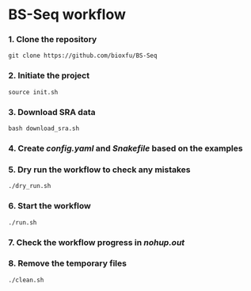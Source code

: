 # BS-Seq workflow

### 1. Clone the repository
```
git clone https://github.com/bioxfu/BS-Seq
```

### 2. Initiate the project
```
source init.sh
```

### 3. Download SRA data
```
bash download_sra.sh
```

### 4. Create *config.yaml* and *Snakefile* based on the examples

### 5. Dry run the workflow to check any mistakes
```
./dry_run.sh
```

### 6. Start the workflow
```
./run.sh
```

### 7. Check the workflow progress in *nohup.out* 

### 8. Remove the temporary files
```
./clean.sh
```

